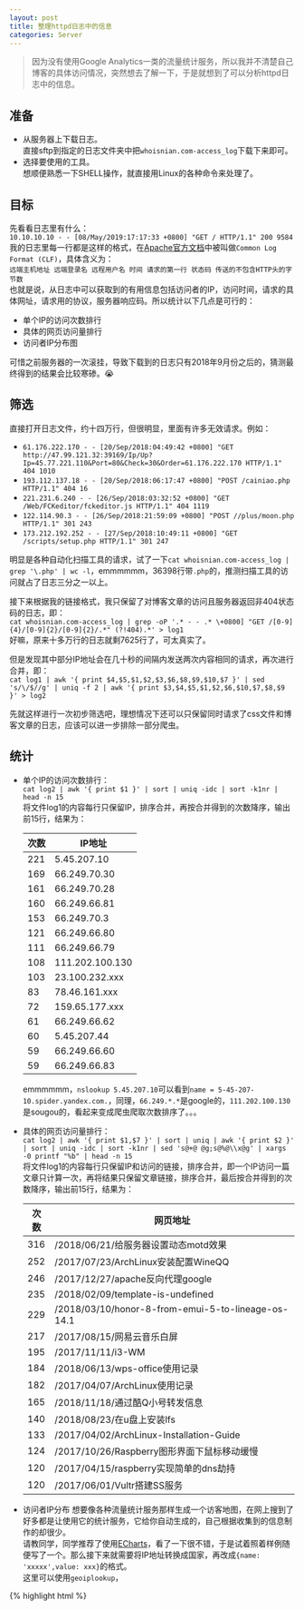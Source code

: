```yaml
---
layout: post
title: 整理httpd日志中的信息
categories: Server
---
```


> 因为没有使用Google Analytics一类的流量统计服务，所以我并不清楚自己博客的具体访问情况，突然想去了解一下，于是就想到了可以分析httpd日志中的信息。

<!-- more -->

## 准备
* 从服务器上下载日志。  
  直接sftp到指定的日志文件夹中把`whoisnian.com-access_log`下载下来即可。  
* 选择要使用的工具。  
  想顺便熟悉一下SHELL操作，就直接用Linux的各种命令来处理了。  

## 目标  
先看看日志里有什么：  
`10.10.10.10 - - [08/May/2019:17:17:33 +0800] "GET / HTTP/1.1" 200 9584`  
我的日志里每一行都是这样的格式，在[Apache官方文档](https://httpd.apache.org/docs/current/mod/mod_log_config.html)中被叫做`Common Log Format (CLF)`，具体含义为：  
`远端主机地址 远端登录名 远程用户名 时间 请求的第一行 状态码 传送的不包含HTTP头的字节数`  
也就是说，从日志中可以获取到的有用信息包括访问者的IP，访问时间，请求的具体网址，请求用的协议，服务器响应码。所以统计以下几点是可行的：  
* 单个IP的访问次数排行
* 具体的网页访问量排行
* 访问者IP分布图

可惜之前服务器的一次滚挂，导致下载到的日志只有2018年9月份之后的，猜测最终得到的结果会比较寒碜。😭  

## 筛选
直接打开日志文件，约十四万行，但很明显，里面有许多无效请求。例如：  
* `61.176.222.170 - - [20/Sep/2018:04:49:42 +0800] "GET http://47.99.121.32:39169/Ip/Up?Ip=45.77.221.110&Port=80&Check=30&Order=61.176.222.170 HTTP/1.1" 404 1010`  
* `193.112.137.18 - - [20/Sep/2018:06:17:47 +0800] "POST /cainiao.php HTTP/1.1" 404 16`  
* `221.231.6.240 - - [26/Sep/2018:03:32:52 +0800] "GET /Web/FCKeditor/fckeditor.js HTTP/1.1" 404 1119`  
* `122.114.90.3 - - [26/Sep/2018:21:59:09 +0800] "POST //plus/moon.php HTTP/1.1" 301 243`  
* `173.212.192.252 - - [27/Sep/2018:10:49:11 +0800] "GET /scripts/setup.php HTTP/1.1" 301 247`  

明显是各种自动化扫描工具的请求，试了一下`cat whoisnian.com-access_log | grep '\.php' | wc -l`，emmmmmm，36398行带`.php`的，推测扫描工具的访问就占了日志三分之一以上。  

接下来根据我的链接格式，我只保留了对博客文章的访问且服务器返回非404状态码的日志，即：  
`cat whoisnian.com-access_log | grep -oP '.* - - .* \+0800] "GET /[0-9]{4}/[0-9]{2}/[0-9]{2}/.*" (?!404).*' > log1`  
好嘛，原来十多万行的日志就剩7625行了，可太真实了。  

但是发现其中部分IP地址会在几十秒的间隔内发送两次内容相同的请求，再次进行合并，即：  
`cat log1 | awk '{ print $4,$5,$1,$2,$3,$6,$8,$9,$10,$7 }' | sed 's/\/$//g' | uniq -f 2 | awk '{ print $3,$4,$5,$1,$2,$6,$10,$7,$8,$9 }' > log2`  

先就这样进行一次初步筛选吧，理想情况下还可以只保留同时请求了css文件和博客文章的日志，应该可以进一步排除一部分爬虫。  

## 统计
* 单个IP的访问次数排行：  
  `cat log2 | awk '{ print $1 }' | sort | uniq -idc | sort -k1nr | head -n 15`  
  将文件log1的内容每行只保留IP，排序合并，再按合并得到的次数降序，输出前15行，结果为：  
  
  次数| IP地址
  ----|----
  221 | 5.45.207.10
  169 | 66.249.70.30
  161 | 66.249.70.28
  160 | 66.249.66.81
  153 | 66.249.70.3
  121 | 66.249.66.80
  111 | 66.249.66.79
  108 | 111.202.100.130
  103 | 23.100.232.xxx
  83 | 78.46.161.xxx
  72 | 159.65.177.xxx
  61 | 66.249.66.62
  60 | 5.45.207.44
  59 | 66.249.66.60
  59 | 66.249.66.83

  emmmmmm，`nslookup 5.45.207.10`可以看到`name = 5-45-207-10.spider.yandex.com.`，同理，`66.249.*.*`是google的，`111.202.100.130`是sougou的，看起来变成爬虫爬取次数排序了。。。

* 具体的网页访问量排行：  
  `cat log2 | awk '{ print $1,$7 }' | sort | uniq | awk '{ print $2 }' | sort | uniq -idc | sort -k1nr | sed 's@+@ @g;s@%@\\x@g' | xargs -0 printf "%b" | head -n 15`  
  将文件log1的内容每行只保留IP和访问的链接，排序合并，即一个IP访问一篇文章只计算一次，再将结果只保留文章链接，排序合并，最后按合并得到的次数降序，输出前15行，结果为：  

  次数| 网页地址
  ----|----
  316 | /2018/06/21/给服务器设置动态motd效果
  252 | /2017/07/23/ArchLinux安装配置WineQQ
  246 | /2017/12/27/apache反向代理google
  235 | /2018/02/09/template-is-undefined
  229 | /2018/03/10/honor-8-from-emui-5-to-lineage-os-14.1
  217 | /2017/08/15/网易云音乐白屏
  195 | /2017/11/11/i3-WM
  184 | /2018/06/13/wps-office使用记录
  182 | /2017/04/07/ArchLinux使用记录
  165 | /2018/11/18/通过酷Q小号转发信息
  140 | /2018/08/23/在u盘上安装lfs
  133 | /2017/04/02/ArchLinux-Installation-Guide
  124 | /2017/10/26/Raspberry图形界面下鼠标移动缓慢
  120 | /2017/04/15/raspberry实现简单的dns劫持
  120 | /2017/06/01/Vultr搭建SS服务

* 访问者IP分布
  想要像各种流量统计服务那样生成一个访客地图，在网上搜到了好多都是让使用它的统计服务，它给你自动生成的，自己根据收集到的信息制作的却很少。  
  请教同学，同学推荐了使用[ECharts](https://echarts.baidu.com/)，看了一下很不错，于是试着照着样例随便写了一个。那么接下来就需要将IP地址转换成国家，再改成`{name: 'xxxxx',value: xxx}`的格式。  
  这里可以使用`geoiplookup`，

{% highlight html %}
<!DOCTYPE html>
<html>
<head>
    <meta charset="utf-8">
    <title>ECharts</title>
    <script src="https://cdn.bootcss.com/echarts/4.2.1/echarts.min.js"></script>
    <script src="https://echarts-maps.github.io/echarts-countries-js/echarts-countries-js/world.js"></script>
</head>
<body>
    <div id="main" style="width:800px;height:500px;"></div>
    <script type="text/javascript">
        var myChart = echarts.init(document.getElementById('main'));

        var option = {
            title: {
                text: '访客地图'
            },
            tooltip: {
                trigger: 'item'
            },
            visualMap: {
                min: 0,
                max: 500,
                left: 'left',
                top: 'bottom',
                text:['多','少']
            },
            toolbox: {
                show: true,
                orient : 'vertical',
                left: 'right',
                top: 'center',
                feature : {
                    mark : {show: true},
                    dataView : {show: true, readOnly: true},
                    restore : {show: true},
                    saveAsImage : {show: true}
                }
            },
            series : [
                {
                    name: 'visitors',
                    type: 'map',
                    mapType: 'world',
                    roam: false,
                    label: {
                        normal: {
                            show: false
                        },
                        emphasis: {
                            show: true
                        }
                    },
                    data:[
                        {name: 'China',value: 400},
                        {name: 'United States',value: 200}
                    ]
                }
            ]
        };

        myChart.setOption(option);
    </script>
</body>
</html>
{% endhighlight %}
